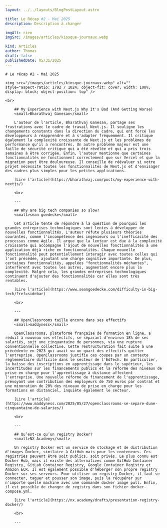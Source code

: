 ```yaml
---
layout: ../../layouts/BlogPostLayout.astro

title: Le Récap #2 - Mai 2025
description: Description à changer

imgAlt: rien
imgSrc: /images/articles/kiosque-journaux.webp

kind: Articles
author: Thomas
draft: false
publishedDate: 05/31/2025
---
```

    
    # Le récap #2 - Mai 2025

    <img src="/images/articles/kiosque-journaux.webp" alt="" style="aspect-ratio: 1792 / 1024; object-fit: cover; width: 100%; display: block; object-position: top" />

    <br>
    
        ## My Experience with Next.js Why It's Bad (And Getting Worse)
        <small>Bharathvaj Ganesan</small>
        
        L'auteur de l'article, Bharathvaj Ganesan, partage ses frustrations avec le cadre de travail Next.js. Il souligne les changements constants dans la direction du cadre, qui ont forcé les développeurs à réapprendre et à s'adapter fréquemment. Il critique également la complexité croissante de Next.js et les problèmes de performance qu'il a rencontrés. Un autre problème majeur est une faille de sécurité critique qui a été révélée et qui a pris trois semaines à être corrigée. Enfin, l'auteur mentionne que certaines fonctionnalités ne fonctionnent correctement que sur Vercel et que la migration peut être douloureuse. Il conseille de réévaluer si votre projet nécessite toutes les fonctionnalités de Next.js et d'envisager des cadres plus simples pour les petites applications.
        
        [Lire l'article](https://bharathvaj.com/posts/my-experience-with-nextjs/)
        
        <br>
        
        ---
        
        ## Why are big tech companies so slow?
        <small>sean goedecke</small>
        
        Cet article tente de répondre à la question de pourquoi les grandes entreprises technologiques sont lentes à développer de nouvelles fonctionnalités. L'auteur réfute plusieurs théories courantes, comme l'incompétence des ingénieurs ou l'inefficacité des processus comme Agile. Il argue que la lenteur est due à la complexité croissante qui accompagne l'ajout de nouvelles fonctionnalités à une application déjà riche en fonctionnalités. Chaque nouvelle fonctionnalité peut potentiellement interagir avec toutes celles qui l'ont précédée, ajoutant une charge cognitive importante. De plus, certaines fonctionnalités, appelées "fonctionnalités méchantes", interfèrent avec toutes les autres, augmentant encore plus la complexité. Malgré cela, les grandes entreprises technologiques continuent d'ajouter des fonctionnalités car elles sont très rentables.
        
        [Lire l'article](https://www.seangoedecke.com/difficulty-in-big-tech/?ref=sidebar)
        
        <br>
        
        ---
        
        ## OpenClassrooms taille encore dans ses effectifs
        <small>maddyness</small>
        
        OpenClassrooms, plateforme française de formation en ligne, a réduit à nouveau ses effectifs, se séparant d'environ 18% de ses salariés, soit une cinquantaine de personnes, via une rupture conventionnelle collective. Cette restructuration fait suite à une précédente en 2023 qui avait vu un quart des effectifs quitter l'entreprise. OpenClassrooms justifie ces coupes par un contexte réglementaire difficile dans le secteur de l'EdTech. En particulier, la baisse des inscriptions en apprentissage dans le supérieur, les incertitudes sur les financements publics et la réforme des niveaux de prise en charge pour l'apprentissage à distance affectent l'entreprise. Une nouvelle réforme de financement de l'apprentissage, prévoyant une contribution des employeurs de 750 euros par contrat et une minoration de 20% des niveaux de prise en charge pour les formations en distanciel, inquiète également le secteur.
        
        [Lire l'article](https://www.maddyness.com/2025/05/27/openclassrooms-se-separe-dune-cinquantaine-de-salaries/)
        
        <br>
        
        ---
        
        ## Qu’est-ce qu’un registry Docker?
        <small>NX Academy</small>
        
        Un registry Docker est un service de stockage et de distribution d'images Docker, similaire à GitHub mais pour les conteneurs. Ces registries peuvent être soit publics, soit privés. Le plus connu est Docker Hub, mais il existe des alternatives comme GitHub Container Registry, GitLab Container Registry, Google Container Registry et Amazon ECR. Il est également possible d'héberger son propre registry Docker sur ses serveurs. Pour utiliser un registry Docker, il faut se connecter, taguer et pousser son image, puis la récupérer sur n'importe quelle machine avec une commande docker image pull. Enfin, il est possible de changer de registry dans son fichier docker-compose.yml.
        
        [Lire l'article](https://nx.academy/drafts/presentation-registry-docker/)
        
        <br>
        
        ---
        